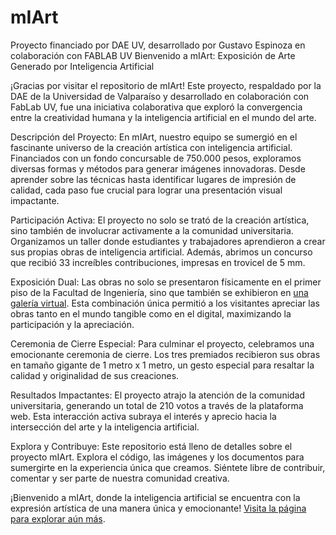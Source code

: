 # mIArt
Proyecto financiado por DAE UV, desarrollado por Gustavo Espinoza en colaboración con FABLAB UV
Bienvenido a mIArt: Exposición de Arte Generado por Inteligencia Artificial

¡Gracias por visitar el repositorio de mIArt! Este proyecto, respaldado por la DAE de la Universidad de Valparaíso y desarrollado en colaboración con FabLab UV, fue una iniciativa colaborativa que exploró la convergencia entre la creatividad humana y la inteligencia artificial en el mundo del arte.

Descripción del Proyecto:
En mIArt, nuestro equipo se sumergió en el fascinante universo de la creación artística con inteligencia artificial. Financiados con un fondo concursable de 750.000 pesos, exploramos diversas formas y métodos para generar imágenes innovadoras. Desde aprender sobre las técnicas hasta identificar lugares de impresión de calidad, cada paso fue crucial para lograr una presentación visual impactante.

Participación Activa:
El proyecto no solo se trató de la creación artística, sino también de involucrar activamente a la comunidad universitaria. Organizamos un taller donde estudiantes y trabajadores aprendieron a crear sus propias obras de inteligencia artificial. Además, abrimos un concurso que recibió 33 increíbles contribuciones, impresas en trovicel de 5 mm.

Exposición Dual:
Las obras no solo se presentaron físicamente en el primer piso de la Facultad de Ingeniería, sino que también se exhibieron en [una galería virtual](https://sites.google.com/alumnos.uv.cl/miart/inicio). Esta combinación única permitió a los visitantes apreciar las obras tanto en el mundo tangible como en el digital, maximizando la participación y la apreciación.

Ceremonia de Cierre Especial:
Para culminar el proyecto, celebramos una emocionante ceremonia de cierre. Los tres premiados recibieron sus obras en tamaño gigante de 1 metro x 1 metro, un gesto especial para resaltar la calidad y originalidad de sus creaciones.

Resultados Impactantes:
El proyecto atrajo la atención de la comunidad universitaria, generando un total de 210 votos a través de la plataforma web. Esta interacción activa subraya el interés y aprecio hacia la intersección del arte y la inteligencia artificial.

Explora y Contribuye:
Este repositorio está lleno de detalles sobre el proyecto mIArt. Explora el código, las imágenes y los documentos para sumergirte en la experiencia única que creamos. Siéntete libre de contribuir, comentar y ser parte de nuestra comunidad creativa.

¡Bienvenido a mIArt, donde la inteligencia artificial se encuentra con la expresión artística de una manera única y emocionante! [Visita la página para explorar aún más](https://sites.google.com/alumnos.uv.cl/miart/inicio).
